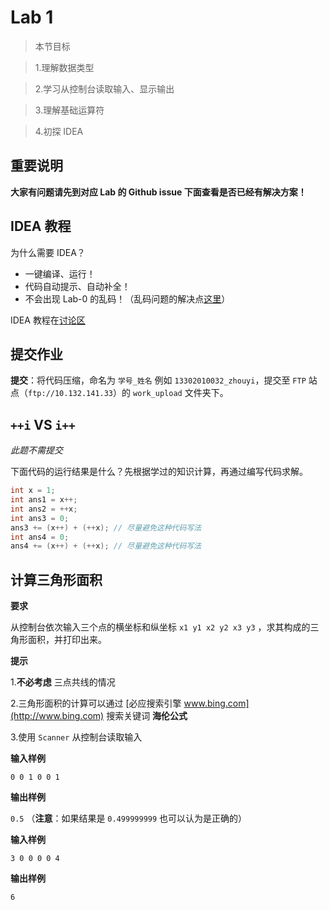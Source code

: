 # Lab 1

> 本节目标

> 1.理解数据类型

> 2.学习从控制台读取输入、显示输出

> 3.理解基础运算符

> 4.初探 IDEA

## 重要说明

**大家有问题请先到对应 Lab 的 Github issue 下面查看是否已经有解决方案！**

## IDEA 教程

为什么需要 IDEA？

- 一键编译、运行！
- 代码自动提示、自动补全！
- 不会出现 Lab-0 的乱码！（乱码问题的解决点[这里](https://github.com/java-b/Lab-0/issues/2)）

IDEA 教程在[讨论区](https://github.com/java-b/Forum/blob/master/IDEA.md)


## 提交作业

**提交**：将代码压缩，命名为 `学号_姓名` 例如 `13302010032_zhouyi`，提交至 `FTP` 站点（`ftp://10.132.141.33`）的 `work_upload` 文件夹下。

## `++i` VS `i++`

*此题不需提交*

下面代码的运行结果是什么？先根据学过的知识计算，再通过编写代码求解。

```java
int x = 1;
int ans1 = x++;
int ans2 = ++x;
int ans3 = 0;
ans3 += (x++) + (++x); // 尽量避免这种代码写法
int ans4 = 0;
ans4 += (x++) + (++x); // 尽量避免这种代码写法
```

## 计算三角形面积

**要求**

从控制台依次输入三个点的横坐标和纵坐标 `x1 y1 x2 y2 x3 y3` ，求其构成的三角形面积，并打印出来。

**提示**

1.**不必考虑** 三点共线的情况

2.三角形面积的计算可以通过 [必应搜索引擎 www.bing.com](http://www.bing.com) 搜索关键词 **海伦公式** 

3.使用 `Scanner` 从控制台读取输入

**输入样例** 

`0 0 1 0 0 1`

**输出样例** 

`0.5` （**注意**：如果结果是 `0.499999999` 也可以认为是正确的）

**输入样例**

`3 0 0 0 0 4`

**输出样例**

`6`
